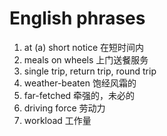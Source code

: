 # English phrases

1. at (a) short notice	在短时间内
2. meals on wheels	上门送餐服务
3. single trip, return trip, round trip
4. weather-beaten	饱经风霜的
5. far-fetched	牵强的，未必的
6. driving force	劳动力
7. workload 工作量